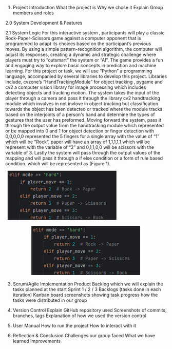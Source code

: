 1. Project Introduction
What the project is
Why we chose it
Explain Group members and roles

2.0 System Development & Features

2.1 System Logic
For  this interactive system , participants will play a classic Rock-Paper-Scissors game  against a computer opponent that is programmed to adapt its choices based on the participant’s previous moves. By using a simple pattern-recognition algorithm, the computer will adjust its  responses, creating a dynamic and strategic challenge where players must try to “outsmart” the system or “AI”. The game provides a fun and engaging way to explore basic concepts in prediction and machine learning. For this project or task, we will use “Python” a programming language, accompanied by several libraries to develop this project. Libraries include, cvzone’s  “HandTrackingModule” for object tracking , pygame and cv2 a computer vision library for image processing which includes detecting objects and tracking motion. The system takes the input of the player through a camera and pass it through the library cv2 handtracking module which involves in not invlove in object tracking but classification towards the object has been detected or tracked where the module tracks based on the interjoints of a person's hand and determine the types of gestures that the user has preformed. Moving forward the system, pass it through the output value from the handtracking module which represented or be mapped into 0 and 1 for object detection or  finger detection 
with 0,0,0,0,0 represented the 5 fingers for a single array with the value of “1” which will be  “Rock”, paper will have an array of 1,1,1,1,1 which will be represent with the variable of  “2”  and 0,1,1,0,0 will be scissors with the variable of  3. Lastly  the system will pass through the output values of the mapping and will pass it through a if else condition or a form of rule based condition. which will be represented as (Figure 1).

![Figure 1: Game Logic Flow](figures/figure_1.png)

<div align="center">
  <img src="figures/figure_1.png" alt="Figure 1: Game Logic Flow"/>
</div>


3. Scrum/Agile Implementation
Product Backlog which we will explain the tasks planned at the start
Sprint 1 / 2 / 3 Backlogs (tasks done in each iteration)
Kanban board screenshots showing task progress
how the tasks were distributed in our group

4. Version Control
Explain GitHub repository used
Screenshots of commits, branches, tags
Explanation of how we used the version control

5. User Manual
How to run the project
How to interact with it

6. Reflection & Conclusion
Challenges our  group faced 
What we have learned
Improvements

